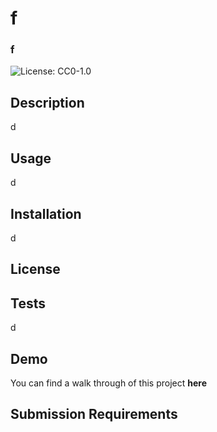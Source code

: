 
  # f 
  ### f
  ![License: CC0-1.0](https://img.shields.io/badge/License-CC0%201.0-lightgrey.svg)

  ## Description
  d

  ## Usage
  d

  ## Installation
  d

  ## License


  ## Tests
  d

## Demo
You can find a walk through of this project **here**

## Submission Requirements
